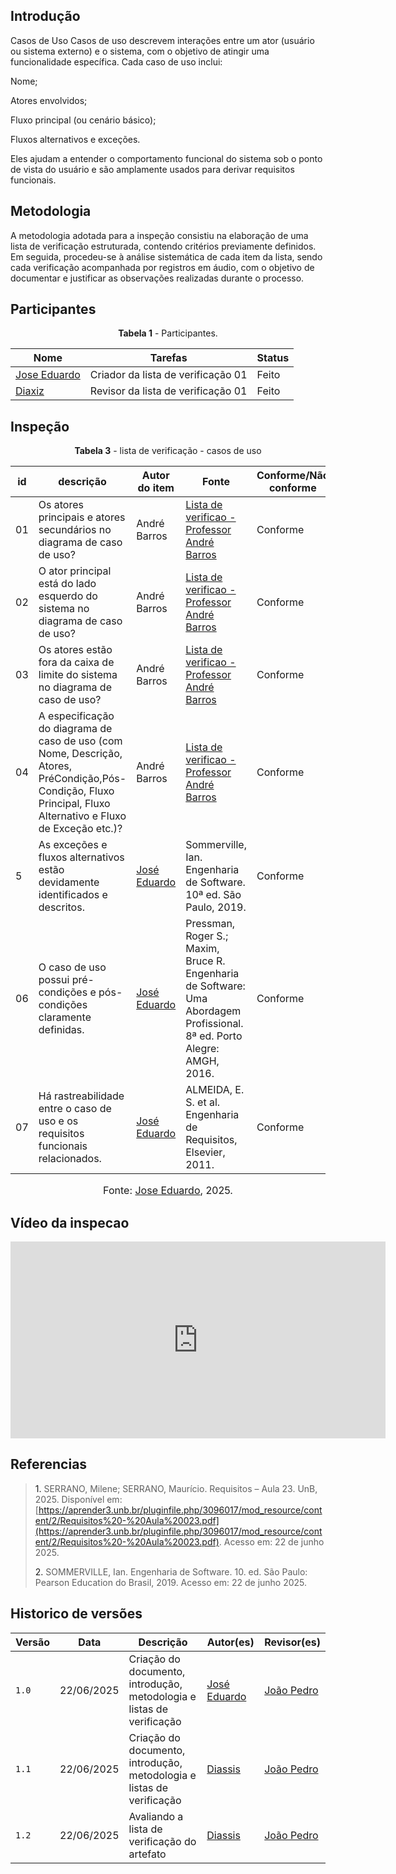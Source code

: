 ## Introdução 
Casos de Uso
Casos de uso descrevem interações entre um ator (usuário ou sistema externo) e o sistema, com o objetivo de atingir uma funcionalidade específica. Cada caso de uso inclui:

Nome;

Atores envolvidos;

Fluxo principal (ou cenário básico);

Fluxos alternativos e exceções.

Eles ajudam a entender o comportamento funcional do sistema sob o ponto de vista do usuário e são amplamente usados para derivar requisitos funcionais.

## Metodologia 
A metodologia adotada para a inspeção consistiu na elaboração de uma lista de verificação estruturada, contendo critérios previamente definidos. Em seguida, procedeu-se à análise sistemática de cada item da lista, sendo cada verificação acompanhada por registros em áudio, com o objetivo de documentar e justificar as observações realizadas durante o processo.



## Participantes 

<p style="text-align: center"><b>Tabela 1</b> - Participantes.</p>

| Nome                                               | Tarefas                            | Status  | 
| -------------------------------------------------- | ---------------------------------- | ------- | 
| [Jose Eduardo](https://github.com/jevprado)         | Criador da lista de verificação 01 | Feito   | 
| [Diaxiz](https://github.com/Diaxiz)               | Revisor da lista de verificação 01 | Feito | 

## Inspeção 

<p style="text-align: center"><b>Tabela 3</b> - lista de verificação - casos de uso</p>

| id    | descrição                                                                                    | Autor do item      | Fonte                                                                                  | Conforme/Não conforme |
| ----- | -------------------------------------------------------------------------------------------- | ------------------ | -------------------------------------------------------------------------------------- | --------------------- |
| 01 | Os atores principais e atores secundários no diagrama de caso de uso?   | André Barros | [Lista de verificao - Professor André Barros]() |          Conforme             |
| 02 | O ator principal está do lado esquerdo do sistema no diagrama de caso de uso?             | André Barros | [Lista de verificao - Professor André Barros]()                                |          Conforme             |
| 03 | Os atores estão fora da caixa de limite do sistema no diagrama de caso de uso?                 | André Barros | [Lista de verificao - Professor André Barros]()                     |       Conforme                |
| 04 | A especificação do diagrama de caso de uso (com Nome, Descrição, Atores, PréCondição,Pós-Condição,  Fluxo Principal, Fluxo Alternativo e Fluxo de Exceção etc.)?          | André Barros | [Lista de verificao - Professor André Barros]()                  |        Conforme               |
| 5 | As exceções e fluxos alternativos estão devidamente identificados e descritos.                     | [José Eduardo](https://github.com/jevprado) | Sommerville, Ian. Engenharia de Software. 10ª ed. São Paulo, 2019.              |         Conforme              |
| 06 | 	O caso de uso possui pré-condições e pós-condições claramente definidas. | [José Eduardo](https://github.com/jevprado) | Pressman, Roger S.; Maxim, Bruce R. Engenharia de Software: Uma Abordagem Profissional. 8ª ed. Porto Alegre: AMGH, 2016. |       Conforme                |
| 07 | 	Há rastreabilidade entre o caso de uso e os requisitos funcionais relacionados. | [José Eduardo](https://github.com/jevprado) | ALMEIDA, E. S. et al. Engenharia de Requisitos, Elsevier, 2011.                   |       Conforme

<font size="3"><p style="text-align: center">Fonte: [Jose Eduardo](https://github.com/jevprado), 2025.</p></font>

## Vídeo da inspecao 

<iframe width="600" height="315" 
        src="https://www.youtube.com/embed/WD8WAtfV0u4" 
        title="YouTube video player" 
        frameborder="0" 
        allow="accelerometer; autoplay; clipboard-write; encrypted-media; gyroscope; picture-in-picture; web-share" 
        referrerpolicy="strict-origin-when-cross-origin" 
        allowfullscreen>
</iframe>


## Referencias 

> <a>1.</a> SERRANO, Milene; SERRANO, Maurício. Requisitos – Aula 23. UnB, 2025. Disponível em: [https://aprender3.unb.br/pluginfile.php/3096017/mod_resource/content/2/Requisitos%20-%20Aula%20023.pdf](https://aprender3.unb.br/pluginfile.php/3096017/mod_resource/content/2/Requisitos%20-%20Aula%20023.pdf). Acesso em: 22 de junho 2025.
>
><a>2.</a> SOMMERVILLE, Ian. Engenharia de Software. 10. ed. São Paulo: Pearson Education do Brasil, 2019. Acesso em: 22 de junho 2025.
>

## Historico de versões

| Versão | Data       | Descrição                                      | Autor(es)                                      | Revisor(es)                                    |
| ------ | ---------- | ---------------------------------------------- | ---------------------------------------------- | ---------------------------------------------- |
| `1.0`   | 22/06/2025 | Criação do documento, introdução, metodologia e listas de verificação | [José Eduardo](https://github.com/jevprado)    |  [João Pedro](https://github.com/JpRodrigues2) |
| `1.1`   | 22/06/2025 | Criação do documento, introdução, metodologia e listas de verificação | [Diassis](https://github.com/Diaxiz)    | [João Pedro](https://github.com/JpRodrigues2) |
| `1.2`   | 22/06/2025 | Avaliando a lista de verificação do artefato | [Diassis](https://github.com/Diaxiz)    | [João Pedro](https://github.com/JpRodrigues2) |

